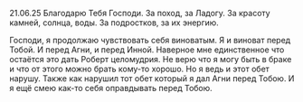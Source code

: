 21.06.25
Благодарю Тебя Господи. За поход, за Ладогу. За красоту камней, солнца, воды. За подростков, за их энергию. 

Господи, я продолжаю чувствовать себя виноватым. Я и виноват перед Тобой. И перед Агни, и перед Инной. Наверное мне единственное что остаётся это дать Роберт целомудрия. Не верю что я могу быть в браке и что от этого можно брать кому-то хорошо. Но я ведь и этот обет нарушу. Также как нарушил тот обет который я дал Агни перед Тобою. И я ещё смею как-то себя оправдывать перед Тобою. 